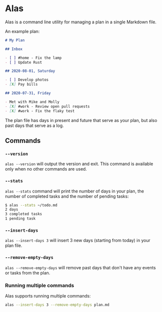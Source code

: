 # Alas

Alas is a command line utility for managing a plan in a single Markdown file.

An example plan:

```markdown
# My Plan

## Inbox

- [ ] #home - Fix the lamp
- [ ] Update Rust

## 2020-08-01, Saturday

- [ ] Develop photos
- [X] Pay bills

## 2020-07-31, Friday

- Met with Mike and Molly
- [X] #work - Review open pull requests
- [X] #work - Fix the flaky test
```

The plan file has days in present and future that serve as your plan, but also
past days that serve as a log.

## Commands

### `--version`

`alas --version` will output the version and exit. This command is available
only when no other commands are used.

### `--stats`

`alas --stats` command will print the number of days in your plan, the number
of completed tasks and the number of pending tasks:

```bash
$ alas --stats ~/todo.md
2 days
3 completed tasks
1 pending task
```

### `--insert-days`

`alas --insert-days 3` will insert 3 new days (starting from today) in your plan
file.

### `--remove-empty-days`

`alas --remove-empty-days` will remove past days that don't have any events or
tasks from the plan.

### Running multiple commands

Alas supports running multiple commands:

```bash
alas --insert-days 3 --remove-empty-days plan.md
```
